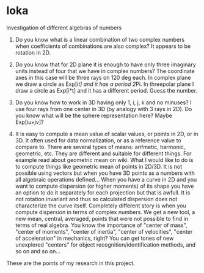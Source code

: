 loka
====

Investigation of different algebras of numbers

1. Do you know what is a linear combination of two complex numbers when coefficients of combinations are also complex?
It appears to be rotation in 2D.

2. Do you know that for 2D plane it is enough to have only three imaginary units instead of four that we have in complex numbers?
The coordinate axes in this case will be three rays on 120 deg each. In complex plane we draw a circle as Exp[i*t] and it has a period 2*Pi. 
In threepolar plane I draw a circle as Exp[i*t] and it has a different period. Guess the number.

3. Do you know how to work in 3D having only 1, i, j, k and no minuses? I use four rays from one center in 3D (by analogy with 3 rays in 2D).
Do you know what will be the sphere representation here? Maybe Exp[i*u+j*v]?

4. It is easy to compute a mean value of scalar values, or points in 2D, or in 3D. It often used for data normalization, or as a reference value to compare to. There are several types of means: arifmetic, harmonic, geometric, etc. They are different and suitable for different things. For example read about geometric mean on wiki. What I would like to do is to compute things like geometric mean of points in 2D/3D. It is not possible using vectors but when you have 3D points as a numbers with all algebraic operations defined... When you have a curve in 2D and you want to compute dispersion (or higher moments) of its shape you have an option to do it separately for each projection but that is awfull. It is not rotation invariant and thus so calculated dispersion does not characterize the curve itself. Completely different story is when you compute dispersion in terms of complex numbers. We get a new tool, a new mean, central, averaged, points that were not possible to find in terms of real algebra. You know the importance of "center of mass", "center of moments", "center of inertia", "center of velocities", "center of acceleration" in mechanics, right? You can get tones of new unexplored "centers" for object recognition/identification methods, and so on and so on...


These are the points of my research in this project.
